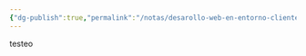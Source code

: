 ```yaml
---
{"dg-publish":true,"permalink":"/notas/desarollo-web-en-entorno-cliente/desarollo-web-en-entorno-cliente/","title":"Asignatura de entornos a clientes"}
---
```





testeo